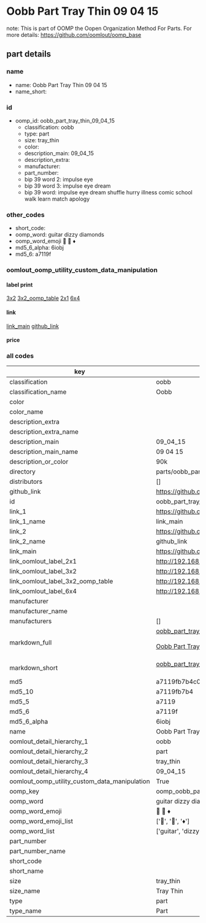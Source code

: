 # Oobb Part Tray Thin 09 04 15  

note: This is part of OOMP the Oopen Organization Method For Parts. For more details: https://github.com/oomlout/oomp_base

##  part details





### name
* name: Oobb Part Tray Thin 09 04 15
* name_short: 
### id
* oomp_id: oobb_part_tray_thin_09_04_15
  * classification: oobb
  * type: part
  * size: tray_thin
  * color: 
  * description_main: 09_04_15
  * description_extra: 
  * manufacturer: 
  * part_number: 
  * bip 39 word 2: impulse eye
  * bip 39 word 3: impulse eye dream
  * bip 39 word: impulse eye dream shuffle hurry illness comic school walk learn match apology

### other_codes
* short_code: 
* oomp_word: guitar dizzy diamonds
* oomp_word_emoji :guitar: :dizzy: :diamonds:
* md5_6_alpha: 6iobj
* md5_6: a7119f






### oomlout_oomp_utility_custom_data_manipulation
#### label print
[3x2](http://192.168.1.245:1112/?label=oomp%206iobj)
[3x2_oomp_table](http://192.168.1.107:1112/?label=oomp%206iobj)
[2x1](http://192.168.1.242:1112/?label=oomp%206iobj)
[6x4](http://192.168.1.55:1112/?label=oomp%206iobj)    

#### link

[link_main](https://github.com/oomlout/oomlout_oomp_current_version_messy/tree/main/parts/oobb_part_tray_thin_09_04_15) [github_link](https://github.com/oomlout/oomlout_oomp_part_src/tree/main/parts/oobb_part_tray_thin_09_04_15)                             

#### price







### all codes 
| key | value |  
| --- | --- |  
| classification | oobb |  
| classification_name | Oobb |  
| color |  |  
| color_name |  |  
| description_extra |  |  
| description_extra_name |  |  
| description_main | 09_04_15 |  
| description_main_name | 09 04 15 |  
| description_or_color | 90k |  
| directory | parts/oobb_part_tray_thin_09_04_15 |  
| distributors | [] |  
| github_link | https://github.com/oomlout/oomlout_oomp_part_src/tree/main/parts/oobb_part_tray_thin_09_04_15 |  
| id | oobb_part_tray_thin_09_04_15 |  
| link_1 | https://github.com/oomlout/oomlout_oomp_current_version_messy/tree/main/parts/oobb_part_tray_thin_09_04_15 |  
| link_1_name | link_main |  
| link_2 | https://github.com/oomlout/oomlout_oomp_part_src/tree/main/parts/oobb_part_tray_thin_09_04_15 |  
| link_2_name | github_link |  
| link_main | https://github.com/oomlout/oomlout_oomp_current_version_messy/tree/main/parts/oobb_part_tray_thin_09_04_15 |  
| link_oomlout_label_2x1 | http://192.168.1.242:1112/?label=oomp%206iobj |  
| link_oomlout_label_3x2 | http://192.168.1.245:1112/?label=oomp%206iobj |  
| link_oomlout_label_3x2_oomp_table | http://192.168.1.107:1112/?label=oomp%206iobj |  
| link_oomlout_label_6x4 | http://192.168.1.55:1112/?label=oomp%206iobj |  
| manufacturer |  |  
| manufacturer_name |  |  
| manufacturers | [] |  
| markdown_full | [oobb_part_tray_thin_09_04_15](https://github.com/oomlout/oomlout_oomp_current_version_messy/tree/main/parts/oobb_part_tray_thin_09_04_15)<br>[](https://github.com/oomlout/oomlout_oomp_current_version_messy/tree/main/parts/oobb_part_tray_thin_09_04_15)<br>[Oobb Part Tray Thin 09 04 15](https://github.com/oomlout/oomlout_oomp_current_version_messy/tree/main/parts/oobb_part_tray_thin_09_04_15)<br><br> |  
| markdown_short | [oobb_part_tray_thin_09_04_15](https://github.com/oomlout/oomlout_oomp_current_version_messy/tree/main/parts/oobb_part_tray_thin_09_04_15)<br><br> |  
| md5 | a7119fb7b4c0c5c9c4b7dc7685144b91 |  
| md5_10 | a7119fb7b4 |  
| md5_5 | a7119 |  
| md5_6 | a7119f |  
| md5_6_alpha | 6iobj |  
| name | Oobb Part Tray Thin 09 04 15 |  
| oomlout_detail_hierarchy_1 | oobb |  
| oomlout_detail_hierarchy_2 | part |  
| oomlout_detail_hierarchy_3 | tray_thin |  
| oomlout_detail_hierarchy_4 | 09_04_15 |  
| oomlout_oomp_utility_custom_data_manipulation | True |  
| oomp_key | oomp_oobb_part_tray_thin_09_04_15 |  
| oomp_word | guitar dizzy diamonds |  
| oomp_word_emoji | :guitar: :dizzy: :diamonds: |  
| oomp_word_emoji_list | [':guitar:', ':dizzy:', ':diamonds:'] |  
| oomp_word_list | ['guitar', 'dizzy', 'diamonds'] |  
| part_number |  |  
| part_number_name |  |  
| short_code |  |  
| short_name |  |  
| size | tray_thin |  
| size_name | Tray Thin |  
| type | part |  
| type_name | Part |  
